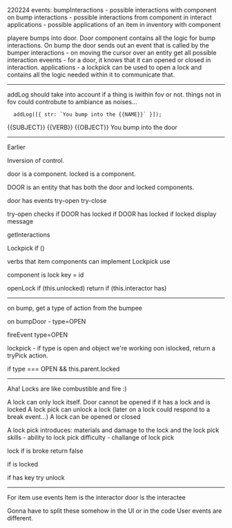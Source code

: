 220224
events:
bumpInteractions - possible interactions with component on bump
interactions - possible interactions from component in interact
applications - possible applications of an item in inventory with component

playere bumps into door. Door component contains all the logic for bump interactions. On bump the door sends out an event that is called by the bumper
interactions - on moving the cursor over an entity get all possible interaction eveents - for a door, it knows that it can opened or closed in interaction.
applications - a lockpick can be used to open a lock and contains all the logic needed within it to communicate that.

---

addLog should take into account if a thing is iwithin fov or not.
things not in fov could controbute to ambiance as noises...

      addLog([{ str: `You bump into the {{NAME}}` }]);

{{SUBJECT}} {{VERB}} {{OBJECT}}
You bump into the door

---

Earlier

Inversion of control.

door is a component.
locked is a component.

DOOR is an entity that has both the door and locked components.

door has events
try-open
try-close

try-open checks if DOOR has locked
if DOOR has locked
if locked display message

getInteractions

Lockpick
if ()

verbs that item components can implement
Lockpick
use

component is lock
key = id

openLock
if (this.unlocked) return
if (this.interactor has)

---

on bump, get a type of action from the bumpee

on bumpDoor - type=OPEN

fireEvent type=OPEN

lockpick - if type is open and object we're working oon islocked, return
a tryPick action.

if type === OPEN && this.parent.locked

---

Aha! Locks are like combustible and fire :)

A lock can only lock itself.
Door cannot be opened if it has a lock and is locked
A lock pick can unlock a lock
(later on a lock could respond to a break event...)
A lock can be opened or closed

A lock pick introduces:
materials and damage to the lock and the lock pick
skills - ability to lock pick
difficulty - challange of lock pick

lock
if is broke
return false

if is locked

if has key
try unlock

---

For item use events
Item is the interactor
door is the interactee

Gonna have to split these somehow in the UI or in the code
User events are different.
